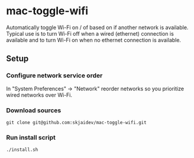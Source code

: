 # mac-toggle-wifi
Automatically toggle Wi-Fi on / of based on if another network is available. Typical use is to turn Wi-Fi off when a wired (ethernet) connection is available and to turn Wi-Fi on when no ethernet connection is available.
## Setup
### Configure network service order
In "System Preferences" -> "Network" reorder networks so you prioritize wired networks over Wi-Fi.
### Download sources
```
git clone git@github.com:skjaidev/mac-toggle-wifi.git
```
### Run install script
```
./install.sh
```
